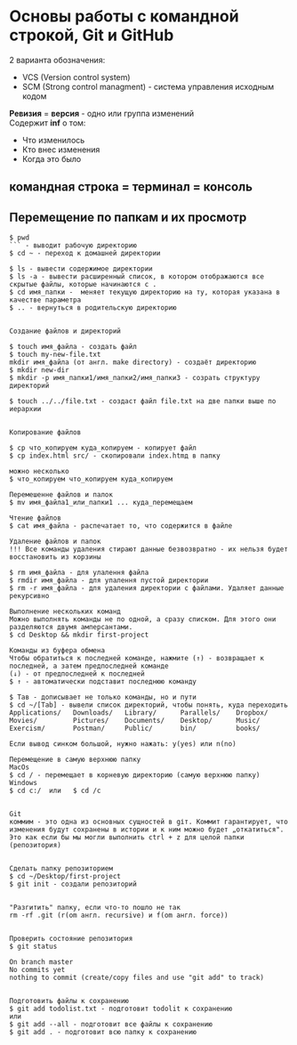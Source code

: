 # Основы работы с командной строкой, Git и GitHub

2 варианта обозначения:
* VCS (Version control system)
* SCM (Strong control managment) - система управления исходным кодом

**Ревизия** = **версия** - одно или группа изменений    
Содержит **inf** о том:
* Что изменилось   
* Кто внес изменения   
* Когда это было  

командная строка = терминал = консоль
---

## Перемещение по папкам и их просмотр

```
$ pwd 
``` - выводит рабочую директорию  
$ сd ~ - переход к домашней директории

$ ls - вывести содержимое директории  
$ ls -a - вывести расширенный список, в котором отображаются все скрытые файлы, которые начинаются с .  
$ cd имя_папки -  меняет текущую директорию на ту, которая указана в качестве параметра  
$ .. - вернуться в родительскую директорию  


Создание файлов и директорий

$ touch имя_файла - создать файл
$ touch my-new-file.txt
mkdir имя_файла (от англ. make directory) - создаёт директорию
$ mkdir new-dir
$ mkdir -p имя_папки1/имя_папки2/имя_папки3 - созрать структуру директорий

$ touch ../../file.txt - создаст файл file.txt на две папки выше по иерархии


Копирование файлов

$ ср что_копируем куда_копируем - копирует файл
$ сp index.html srс/ - скопировали index.htmд в папку 

можно несколько
$ что_копируем что_копируем куда_копируем

Перемешенне файлов и палок
$ mv имя_файла1_или_папки1 ... куда_перемещаем

Чтение файлов
$ cat имя_файла - распечатает то, что содержится в файле

Удаление файлов и папок
!!! Все команды удаления стирают данные безвозвратно - их нельзя будет восстановить из корзины

$ rm имя_файла - для улалення файла
$ rmdir имя_файла - для упалення пустой директории
$ rm -r имя_файла - для удаления директории с файлами. Удаляет данные рекурсивно

Выполнение нескольких команд
Можно выполнять команды не по одной, а сразу списком. Для этого они разделяются двумя амперсантами.
$ cd Desktop && mkdir first-project

Команды из буфера обмена
Чтобы обратиться к последней команде, нажмите (↑) - возвращает к последней, а затем предпоследней команде
(↓) - от предпоследней к последней
$ ↑ - автоматически подставит последнюю команду

$ Тав - дописывает не только команды, но и пути
$ cd ~/[Tab] - вывели список директорий, чтобы понять, куда переходить
Applications/   Downloads/   Library/      Parallels/    Dropbox/
Movies/         Pictures/    Documents/    Desktop/      Music/
Exercism/       Postman/     Public/       bin/          books/

Если вывод синком большой, нужно нажать: y(yes) или n(no)

Перемещение в самую верхнюю папку
MacOs
$ cd / - перемещает в корневую директорию (самую верхнюю папку)
Windows
$ cd с:/  или   $ cd /с


Git
коммим - это одна из основных сущностей в gіт. Коммит гарантирует, что изменения будут сохранены в истории и к ним можно будет „откатиться". Это как если бы мы могли выполнить ctrl + z для целой папки (репозитория)


Сделать папку репозиторием
$ cd ~/Desktop/first-project 
$ git init - создали репозиторий


"Разгитить" папку, если что-то пошло не так
rm -rf .git (r(om англ. recursive) и f(om англ. force))


Проверить состояние репозитория
$ git status

On branch master
No commits yet
nothing to commit (create/copy files and use "git add" to track)


Подготовить файлы к сохранению
$ git add todolist.txt - подготовит todolit к сохранению
или
$ git add --all - подготовит все файлы к сохранению
$ git add . - подготовит всю папку к сохранению

